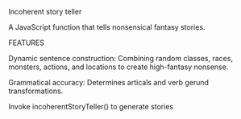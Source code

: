 Incoherent story teller

A JavaScript function that tells nonsensical fantasy stories.

FEATURES

Dynamic sentence construction: Combining random classes, races, monsters, actions, and locations to create high-fantasy nonsense.

Grammatical accuracy: Determines articals and verb gerund transformations.

Invoke incoherentStoryTeller() to generate stories
